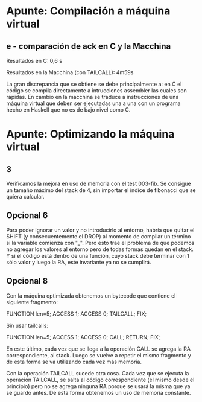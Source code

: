# Apunte: Compilación a máquina virtual

## e - comparación de ack en C y la Macchina

Resultados en C: 0,6 s

Resultados en la Macchina (con TAILCALL): 4m59s

La gran discrepancia que se obtiene se debe principalmente a: en C el código se compila directamente 
a intrucciones assembler las cuales son rápidas. En cambio en la macchina se traduce a instrucciones
de una máquina virtual que deben ser ejecutadas una a una con un programa hecho en Haskell que no es
de bajo nivel como C.

# Apunte: Optimizando la máquina virtual

## 3

Verificamos la mejora en uso de memoria con el test 003-fib.
Se consigue un tamaño máximo del stack de 4, sin importar el índice de fibonacci que se quiera calcular.

## Opcional 6

Para poder ignorar un valor y no introducirlo al entorno, habría que quitar el SHIFT (y consecuentemente el DROP) al momento de compilar un término si la variable comienza con "_".
Pero esto trae el problema de que podemos no agregar los valores al entorno pero de todas formas quedan en el stack. Y si el código está dentro de una función, cuyo stack debe terminar con 1 sólo valor y luego la RA, este invariante ya no se cumplirá.

## Opcional 8

Con la máquina optimizada obtenemos un bytecode que contiene el siguiente fragmento:

FUNCTION len=5; ACCESS 1; ACCESS 0; TAILCALL; FIX;

Sin usar tailcalls:

FUNCTION len=5; ACCESS 1; ACCESS 0; CALL; RETURN; FIX;

En este último, cada vez que se llega a la operación CALL se agrega la RA correspondiente, al stack.
Luego se vuelve a repetir el mismo fragmento y de esta forma se va utilizando cada vez más memoria.

Con la operación TAILCALL sucede otra cosa. Cada vez que se ejecuta la operación TAILCALL, se salta al
código correspondiente (el mismo desde el principio) pero no se agrega ninguna RA porque se usará la misma
que ya se guardó antes. De esta forma obtenemos un uso de memoria constante.